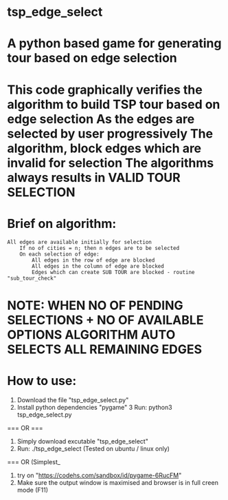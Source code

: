 # tsp_edge_select
A python based game for generating tour based on edge selection
======
This code graphically verifies the algorithm to build TSP tour based on edge selection
As the edges are selected by user progressively
   The algorithm, block edges which are invalid for selection
   The algorithms always results in VALID TOUR SELECTION
======
#   Brief on algorithm:
   	All edges are available initially for selection
     	If no of cities = n; then n edges are to be selected
    	On each selection of edge:
        	All edges in the row of edge are blocked
        	All edges in the column of edge are blocked
        	Edges which can create SUB TOUR are blocked - routine "sub_tour_check"
 
 NOTE: WHEN NO OF PENDING SELECTIONS + NO OF AVAILABLE OPTIONS
        	ALGORITHM AUTO SELECTS ALL REMAINING EDGES
======
# How to use:
   1. Download the file "tsp_edge_select.py"
   2. Install python dependencies "pygame"
   3  Run: python3 tsp_edge_select.py
   
   === OR ===
   
   1. Simply download excutable "tsp_edge_select"
   2. Run: ./tsp_edge_select
   (Tested on ubuntu / linux only)
   
   === OR (Simplest_
   1. try on "https://codehs.com/sandbox/id/pygame-6RucFM"
   2. Make sure the output window is maximised and browser is in full creen mode (F11)
   
